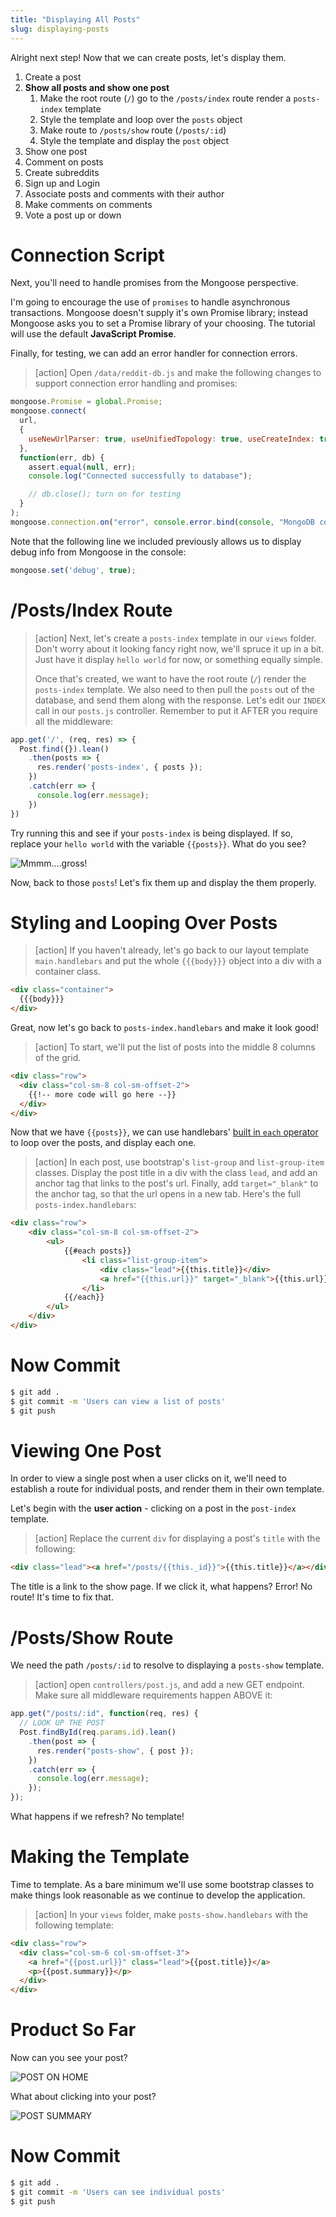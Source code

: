 ```yaml
---
title: "Displaying All Posts"
slug: displaying-posts
---
```


Alright next step! Now that we can create posts, let's display them.

1. Create a post
1. **Show all posts and show one post**
    1. Make the root route (`/`) go to the `/posts/index` route render a `posts-index` template
    1. Style the template and loop over the `posts` object
    1. Make route to `/posts/show` route (`/posts/:id`)
    1. Style the template and display the `post` object
1. Show one post
1. Comment on posts
1. Create subreddits
1. Sign up and Login
1. Associate posts and comments with their author
1. Make comments on comments
1. Vote a post up or down

# Connection Script

Next, you'll need to handle promises from the Mongoose perspective.

I'm going to encourage the use of `promises` to handle asynchronous transactions. Mongoose doesn't supply it's own Promise library; instead Mongoose asks you to set a Promise library of your choosing. The tutorial will use the default **JavaScript Promise**.

Finally, for testing, we can add an error handler for connection errors.

> [action]
> Open `/data/reddit-db.js` and make the following changes to support connection error handling and promises:
>
```js
mongoose.Promise = global.Promise;
mongoose.connect(
  url,
  {
    useNewUrlParser: true, useUnifiedTopology: true, useCreateIndex: true, useFindAndModify: false,
  },
  function(err, db) {
    assert.equal(null, err);
    console.log("Connected successfully to database");

    // db.close(); turn on for testing
  }
);
mongoose.connection.on("error", console.error.bind(console, "MongoDB connection Error:"));
```

Note that the following line we included previously allows us to display debug info from Mongoose in the console:

```js
mongoose.set('debug', true);
```

# /Posts/Index Route

> [action]
> Next, let's create a `posts-index` template in our `views` folder. Don't worry about it looking fancy right now, we'll spruce it up in a bit. Just have it display `hello world` for now, or something equally simple.
>
> Once that's created, we want to have the root route (`/`) render the `posts-index` template. We also need to then pull the `posts` out of the database, and send them along with the response. Let's edit our `INDEX` call in our `posts.js` controller. Remember to put it AFTER you require all the middleware:
>
```js
app.get('/', (req, res) => {
  Post.find({}).lean()
    .then(posts => {
      res.render('posts-index', { posts });
    })
    .catch(err => {
      console.log(err.message);
    })
})
```

Try running this and see if your `posts-index` is being displayed. If so, replace your `hello world` with the variable `{{posts}}`. What do you see?

![Mmmm....gross!](https://media1.tenor.com/images/d7420437d451a30e34ffd952c3e5fcdf/tenor.gif?itemid=10121029)

Now, back to those `posts`! Let's fix them up and display the them properly.

# Styling and Looping Over Posts

> [action]
> If you haven't already, let's go back to our layout template `main.handlebars` and put the whole `{{{body}}}` object into a div with a container class.
>
```html
<div class="container">
  {{{body}}}
</div>
```

Great, now let's go back to `posts-index.handlebars` and make it look good!

> [action]
> To start, we'll put the list of posts into the middle 8 columns of the grid.
>
```html
<div class="row">
  <div class="col-sm-8 col-sm-offset-2">
    {{!-- more code will go here --}}
  </div>
</div>
```

Now that we have `{{posts}}`, we can use handlebars' [built in `each` operator](http://handlebarsjs.com/builtin_helpers.html) to loop over the posts, and display each one.

> [action]
> In each post, use bootstrap's `list-group` and `list-group-item` classes. Display the post title in a div with the class `lead`, and add an anchor tag that links to the post's url. Finally, add `target="_blank"` to the anchor tag, so that the url opens in a new tab. Here's the full `posts-index.handlebars`:
>
```html
<div class="row">
    <div class="col-sm-8 col-sm-offset-2">
        <ul>
            {{#each posts}}
                <li class="list-group-item">
                    <div class="lead">{{this.title}}</div>
                    <a href="{{this.url}}" target="_blank">{{this.url}}</a>
                </li>
            {{/each}}
        </ul>
    </div>
</div>
```

# Now Commit

```bash
$ git add .
$ git commit -m 'Users can view a list of posts'
$ git push
```

# Viewing One Post

In order to view a single post when a user clicks on it, we'll need to establish a route for individual posts, and render them in their own template.

Let's begin with the **user action** - clicking on a post in the `post-index` template.

> [action]
> Replace the current `div` for displaying a post's `title` with the following:
>
```html
<div class="lead"><a href="/posts/{{this._id}}">{{this.title}}</a></div>
```

The title is a link to the show page. If we click it, what happens? Error! No route! It's time to fix that.

# /Posts/Show Route

We need the path `/posts/:id` to resolve to displaying a `posts-show` template.

> [action]
> open `controllers/post.js`, and add a new GET endpoint. Make sure all middleware requirements happen ABOVE it:
>
```js
app.get("/posts/:id", function(req, res) {
  // LOOK UP THE POST
  Post.findById(req.params.id).lean()
    .then(post => {
      res.render("posts-show", { post });
    })
    .catch(err => {
      console.log(err.message);
    });
});
```

What happens if we refresh? No template!

# Making the Template

Time to template. As a bare minimum we'll use some bootstrap classes to make things look reasonable as we continue to develop the application.

> [action]
> In your `views` folder, make `posts-show.handlebars` with the following template:
>
```html
<div class="row">
  <div class="col-sm-6 col-sm-offset-3">
    <a href="{{post.url}}" class="lead">{{post.title}}</a>
    <p>{{post.summary}}</p>
  </div>
</div>
```

# Product So Far

Now can you see your post?

![POST ON HOME](assets/post-home.png)

What about clicking into your post?

![POST SUMMARY](assets/post-summary.png)

# Now Commit

```bash
$ git add .
$ git commit -m 'Users can see individual posts'
$ git push
```
